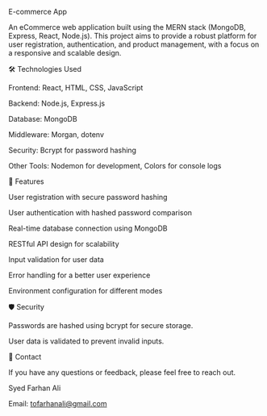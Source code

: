 E-commerce App

An eCommerce web application built using the MERN stack (MongoDB, Express, React, Node.js). This project aims to provide a robust platform for user registration, authentication, and product management, with a focus on a responsive and scalable design.

🛠️ Technologies Used

Frontend: React, HTML, CSS, JavaScript

Backend: Node.js, Express.js

Database: MongoDB

Middleware: Morgan, dotenv

Security: Bcrypt for password hashing

Other Tools: Nodemon for development, Colors for console logs

🚀 Features

User registration with secure password hashing

User authentication with hashed password comparison

Real-time database connection using MongoDB

RESTful API design for scalability

Input validation for user data

Error handling for a better user experience

Environment configuration for different modes

🛡️ Security

Passwords are hashed using bcrypt for secure storage.

User data is validated to prevent invalid inputs.

📧 Contact

If you have any questions or feedback, please feel free to reach out.

Syed Farhan Ali

Email: tofarhanali@gmail.com
